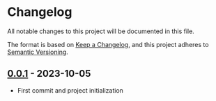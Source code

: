 # Changelog

All notable changes to this project will be documented in this file.

The format is based on [Keep a Changelog](https://keepachangelog.com/en/1.0.0/),
and this project adheres to [Semantic Versioning](https://semver.org/spec/v2.0.0.html).

## [0.0.1] - 2023-10-05
- First commit and project initialization

[0.0.1]: https://github.com/MiguelEXE/PrivilegedFuck/releases/tag/v0.0.1